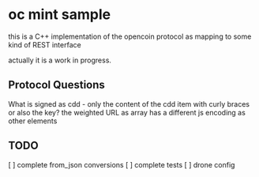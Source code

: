 # oc mint sample

this is a C++ implementation of the opencoin protocol 
as mapping to some kind of REST interface 

actually it is a work in progress.

## Protocol Questions

What is signed as cdd - only the content of the cdd item with curly braces 
or also the key?
the weighted URL as array has a different js encoding as other elements

## TODO
[ ] complete from_json conversions
[ ] complete tests
[ ] drone config
